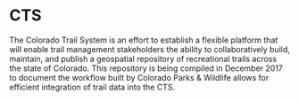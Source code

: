 # CTS
The Colorado Trail System is an effort to establish a flexible platform that will enable trail management stakeholders the ability to collaboratively build, maintain, and publish a geospatial repository of recreational trails across the state of Colorado. This repository is being compiled in December 2017 to document the workflow built by Colorado Parks &amp; Wildlife allows for efficient integration of trail data into the CTS.     
